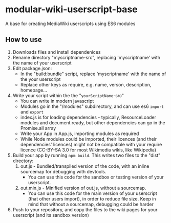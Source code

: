 # modular-wiki-userscript-base
A base for creating MediaWiki userscripts using ES6 modules

## How to use
1. Downloads files and install dependenices
2. Rename directory "myscriptname-src", replacing 'myscriptname' with the name of your userscript
3. Edit package.json:
   * In the "build:bundle" script, replace 'myscriptname' with the name of the your userscript
   * Replace other keys as require, e.g. name, verson, description, homepage...
4. Write your script within the the "`yourScriptName`-src"
   * You can write in modern javascript
   * Modules go in the "/modules" subdirectory, and can use es6 `import` and `export`
   * index.js is for loading dependencies - typically, ResourceLoader modules and document ready, but other dependencies can go in the Promise.all array
   * Write your App in App.js, importing modules as required
   * While Node modules could be imported, their licences (and their dependencies' licences) might not be compatible with your require licence (CC-BY-SA 3.0 for most Wikimedia wikis, like Wikipedia)
5. Build your app by running `npm build`. This writes two files to the "dist" directory:
   1. out.js - Bundled/transpiled version of the code, with an inline sourcemap for debugging with devtools.
      - You can use this code for the sandbox or testing version of your userscript.
   2. out.min.js - Minified version of out.js, without a sourcemap.
      - You can use this code for the main version of your userscript (that other users import), in order to reduce file size. Keep in mind that without a sourcemap, debugging could be harder
6. Push to your repository, and copy the files to the wiki pages for your userscript (and its sandbox version)

